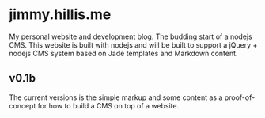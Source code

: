 # jimmy.hillis.me

My personal website and development blog. The budding start of a nodejs CMS.
This website is built with nodejs and will be built to support a jQuery + nodejs CMS system based on Jade templates and Markdown content.

## v0.1b
The current versions is the simple markup and some content as a proof-of-concept for how to build a CMS on top of a website.